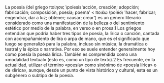 La poesía (del griego ποίησις \poiesis\'acción, creación; adopción; fabricación; composición, poesía; 
poema' < ποιέω \poiéo\ 'hacer, fabricar; engendrar, dar a luz; obtener; causar; crear') es un género 
literario considerado como una manifestación de la belleza o del sentimiento estético por medio de la
palabra, en verso o en prosa.1​ Los griegos entendían que podría haber tres tipos de poesía, la lírica o
canción, cantada con acompañamiento de lira o arpa de mano, que es el significado que luego se
generalizó para la palabra, incluso sin música; la dramática o teatral y la épica o narrativa. Por eso se 
suele entender generalmente hoy como poesía la poesía lírica. También es comprendida como una «modalidad
textual» (esto es, como un tipo de texto).2​ Es frecuente, en la actualidad, utilizar el término «poesía»
como sinónimo de «poesía lírica» o de «lírica», aunque, desde un punto de vista histórico y cultural, 
esta es un subgénero o subtipo de la poesía.